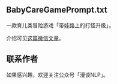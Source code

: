 ## BabyCareGamePrompt.txt

一款育儿类冒险游戏「带娃路上的打怪升级」。

介绍可见[这篇微信文章](https://mp.weixin.qq.com/s?__biz=MzkwNjUyODgzMQ==&mid=2247483999&idx=1&sn=dab876b184e10f90f3d2246f131e5747&chksm=c0e6530ff791da19130fa5b40afa68a1142b468cec3685ab775d2985f0538f3bb2931c2eafd9&token=1954526243&lang=zh_CN#rd)。


## 联系作者

如果感兴趣，欢迎关注公众号「漫谈NLP」。
